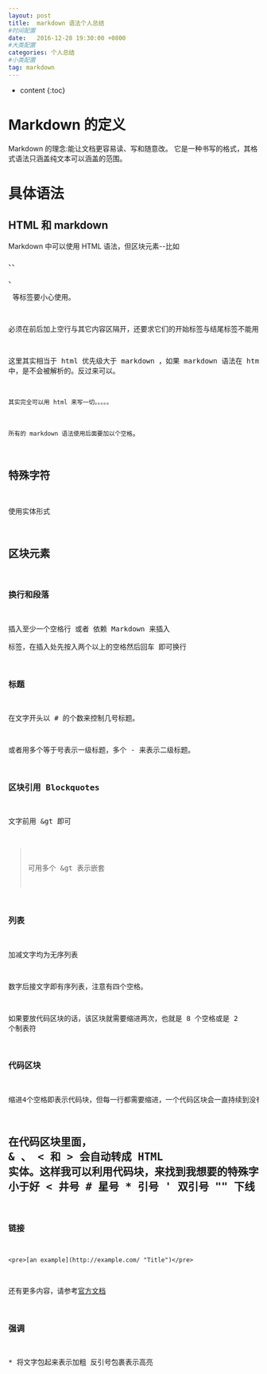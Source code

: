 ```yaml
---
layout: post
title:  markdown 语法个人总结
#时间配置
date:   2016-12-28 19:30:00 +0800
#大类配置
categories: 个人总结
#小类配置
tag: markdown
---
```


* content
{:toc}

Markdown 的定义
========================
Markdown 的理念:能让文档更容易读、写和随意改。
它是一种书写的格式，其格式语法只涵盖纯文本可以涵盖的范围。


具体语法
=======================
HTML 和 markdown
-----------------------
Markdown 中可以使用 HTML 语法，但区块元素--比如 <div>、<table>、<pre>、<p> 等标签要小心使用。

必须在前后加上空行与其它内容区隔开，还要求它们的开始标签与结尾标签不能用制表符或空格来缩进。

这里其实相当于 html 优先级大于 markdown ，如果 markdown 语法在 html 中，是不会被解析的。反过来可以。

`其实完全可以用 html 来写一切。。。。。`

`所有的 markdown 语法使用后面要加以个空格`。
	
特殊字符
-----------------------
使用实体形式

区块元素
-----------------------
### 换行和段落
插入至少一个空格行 或者 依赖 Markdown 来插入 <br /> 标签，在插入处先按入两个以上的空格然后回车 即可换行

### 标题
在文字开头以 \# 的个数来控制几号标题。

或者用多个等于号表示一级标题，多个 \- 来表示二级标题。

### 区块引用 Blockquotes
文字前用 &gt 即可

> 可用多个 &gt 表示嵌套
### 列表
加减文字均为无序列表

数字后接文字即有序列表，注意有四个空格。

如果要放代码区块的话，该区块就需要缩进两次，也就是 8 个空格或是 2 个制表符
### 代码区块
缩进4个空格即表示代码块，但每一行都需要缩进，一个代码区块会一直持续到没有缩进的那一行（或是文件结尾）。

在代码区块里面， & 、 < 和 > 会自动转成 HTML 实体。这样我可以利用代码块，来找到我想要的特殊字符实体。
	大于号 >
	小于好 <
	井号   #
	星号   *
	引号   '
	双引号 ""
	下线   _
	加号   +
区段元素
-----------------------------
### 链接
	<pre>[an example](http://example.com/ "Title")</pre>
	
还有更多内容，请参考[官方文档](http://www.appinn.com/markdown/)
### 强调
\* 将文字包起来表示加粗
反引号包裹表示高亮

